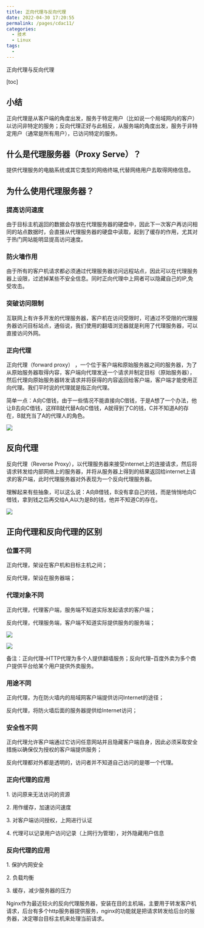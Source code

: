 ```yaml
---
title: 正向代理与反向代理
date: 2022-04-30 17:20:55
permalink: /pages/cdac11/
categories:
  - 技术
  - Linux
tags:
  - 
---
```

正向代理与反向代理

[toc]

## 小结

正向代理是从客户端的角度出发，服务于特定用户（比如说一个局域网内的客户）以访问非特定的服务；反向代理正好与此相反，从服务端的角度出发，服务于非特定用户（通常是所有用户），已访问特定的服务。

## 什么是代理服务器（Proxy Serve）？

提供代理服务的电脑系统或其它类型的网络终端,代替网络用户去取得网络信息。

## 为什么使用代理服务器？

### 提高访问速度

由于目标主机返回的数据会存放在代理服务器的硬盘中，因此下一次客户再访问相同的站点数据时，会直接从代理服务器的硬盘中读取，起到了缓存的作用，尤其对于热门网站能明显提高访问速度。

### 防火墙作用

由于所有的客户机请求都必须通过代理服务器访问远程站点，因此可以在代理服务器上设限，过滤掉某些不安全信息。同时正向代理中上网者可以隐藏自己的IP,免受攻击。

### 突破访问限制

互联网上有许多开发的代理服务器，客户机在访问受限时，可通过不受限的代理服务器访问目标站点，通俗说，我们使用的翻墙浏览器就是利用了代理服务器，可以直接访问外网。

### 正向代理

正向代理（forward proxy） ，一个位于客户端和原始服务器之间的服务器，为了从原始服务器取得内容，客户端向代理发送一个请求并制定目标（原始服务器），然后代理向原始服务器转发请求并将获得的内容返回给客户端，客户端才能使用正向代理。我们平时说的代理就是指正向代理。

简单一点：A向C借钱，由于一些情况不能直接向C借钱，于是A想了一个办法，他让B去向C借钱，这样B就代替A向C借钱，A就得到了C的钱，C并不知道A的存在，B就充当了A的代理人的角色。

![](../../_resources/78fbce04458b4004b3549278a6416e74.jpg)

## 反向代理

反向代理（Reverse Proxy），以代理服务器来接受internet上的连接请求，然后将请求转发给内部网络上的服务器，并将从服务器上得到的结果返回给internet上请求的客户端，此时代理服务器对外表现为一个反向代理服务器。

理解起来有些抽象，可以这么说：A向B借钱，B没有拿自己的钱，而是悄悄地向C借钱，拿到钱之后再交给A,A以为是B的钱，他并不知道C的存在。

![](../../_resources/ed4bd7e0ee0644c1ac76e755645e43a0.jpg)

## 正向代理和反向代理的区别

### 位置不同

正向代理，架设在客户机和目标主机之间；

反向代理，架设在服务器端；

### 代理对象不同

正向代理，代理客户端，服务端不知道实际发起请求的客户端；

反向代理，代理服务端，客户端不知道实际提供服务的服务端；

![](../../_resources/c7c1b1ca081643a9a4b9187586788985.jpg)

![](../../_resources/aad9e35f9e6c41ffb1883bd2996d6039.jpg)

备注：正向代理–HTTP代理为多个人提供翻墙服务；反向代理–百度外卖为多个商户提供平台给某个用户提供外卖服务。

### 用途不同

正向代理，为在防火墙内的局域网客户端提供访问Internet的途径；

反向代理，将防火墙后面的服务器提供给Internet访问；

### 安全性不同

正向代理允许客户端通过它访问任意网站并且隐藏客户端自身，因此必须采取安全措施以确保仅为授权的客户端提供服务；

反向代理都对外都是透明的，访问者并不知道自己访问的是哪一个代理。

### 正向代理的应用

1\. 访问原来无法访问的资源

2\. 用作缓存，加速访问速度

3\. 对客户端访问授权，上网进行认证

4\. 代理可以记录用户访问记录（上网行为管理），对外隐藏用户信息

### 反向代理的应用

1\. 保护内网安全

2\. 负载均衡

3\. 缓存，减少服务器的压力

Nginx作为最近较火的反向代理服务器，安装在目的主机端，主要用于转发客户机请求，后台有多个http服务器提供服务，nginx的功能就是把请求转发给后台的服务器，决定哪台目标主机来处理当前请求。